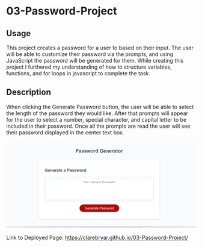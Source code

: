 # 03-Password-Project

## Usage
This project creates a  password for a user to based on their input. The user will be able to customize their password via the prompts, and using JavaScript the password will be generated for them. While creating this project I furthered my understanding of how to structure variables, functions, and for loops in javascript to complete the task.  


## Description 
When clicking the Generate Password button, the user will be able to select the length of the password they would like. After that prompts will appear for the user to select a number, special character, and capital letter to be included in their password. Once all the prompts are read the user will see their password displayed in the center text box. 

![Password Project Page](./Assets/Password-project-screenshot.png)

Link to Deployed Page: https://clarebryar.github.io/03-Password-Project/
